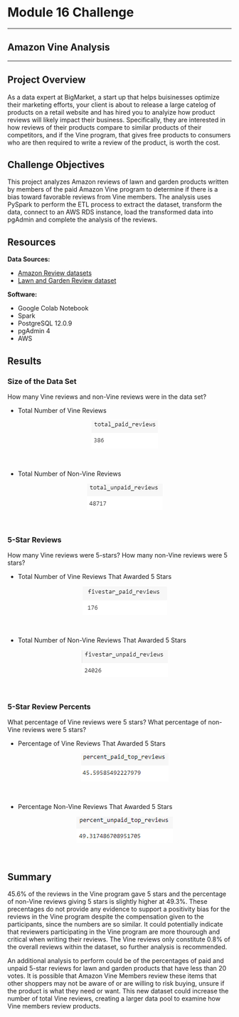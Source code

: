 # Module 16 Challenge

---
## Amazon Vine Analysis
---

## Project Overview
As a data expert at BigMarket, a start up that helps buisinesses optimize their marketing efforts, your client is about to release a large catelog of products on a retail website and has hired you to analyize how product reviews will likely impact their business. Specifically, they are interested in how reviews of their products compare to similar products of their competitors, and if the Vine program, that gives free products to consumers who are then required to write a review of the product, is worth the cost. 

## Challenge Objectives
This project analyzes Amazon reviews of lawn and garden products written by members of the paid Amazon Vine program to determine if there is a bias toward favorable reviews from Vine members. The analysis uses PySpark to perform the ETL process to extract the dataset, transform the data, connect to an AWS RDS instance, load the transformed data into pgAdmin and complete the analysis of the reviews.

## Resources
**Data Sources:** 
- [Amazon Review datasets](https://s3.amazonaws.com/amazon-reviews-pds/tsv/index.txt)
- [Lawn and Garden Review dataset](https://s3.amazonaws.com/amazon-reviews-pds/tsv/amazon_reviews_us_Lawn_and_Garden_v1_00.tsv.gz)

**Software:**
- Google Colab Notebook
- Spark 
- PostgreSQL 12.0.9
- pgAdmin 4
- AWS

## Results
### Size of the Data Set
How many Vine reviews and non-Vine reviews were in the data set?
- Total Number of Vine Reviews <p align="center">
    <img src="https://github.com/saraegregg/Mod16_BigData/blob/main/images/total_paid_reviews.png"> 
</p>

<br>

- Total Number of Non-Vine Reviews <p align="center">
    <img src="https://github.com/saraegregg/Mod16_BigData/blob/main/images/total_unpaid_reviews.png"> 
</p>
<br>

### 5-Star Reviews
How many Vine reviews were 5-stars? How many non-Vine reviews were 5 stars?
- Total Number of Vine Reviews That Awarded 5 Stars <p align="center">
    <img src="https://github.com/saraegregg/Mod16_BigData/blob/main/images/fivestar_paid_reviews.png"> 
</p>

<br>

- Total Number of Non-Vine Reviews That Awarded 5 Stars <p align="center">
    <img src="https://github.com/saraegregg/Mod16_BigData/blob/main/images/fivestar_unpaid_reviews.png"> 
</p>
<br>

### 5-Star Review Percents
What percentage of Vine reviews were 5 stars? What percentage of non-Vine reviews were 5 stars?
- Percentage of Vine Reviews That Awarded 5 Stars <p align="center">
    <img src="https://github.com/saraegregg/Mod16_BigData/blob/main/images/percentage_paid_fivestar_reviews.png"> 
</p>

<br>

- Percentage Non-Vine Reviews That Awarded 5 Stars <p align="center">
    <img src="https://github.com/saraegregg/Mod16_BigData/blob/main/images/percentage_unpaid_fivestar_reviews.png"> 
</p>
<br>

## Summary
45.6% of the reviews in the Vine program gave 5 stars and the percentage of non-Vine reviews giving 5 stars is slightly higher at 49.3%. These precentages do not provide any evidence to support a positivity bias for the reviews in the Vine program despite the compensation given to the participants, since the numbers are so similar. It could potentially indicate that reviewers participating in the Vine program are more thourough and critical when writing their reviews. The Vine reviews only constitute 0.8% of the overall reviews within the dataset, so further analysis is recommended.

An additional analysis to perform could be of the percentages of paid and unpaid 5-star reviews for lawn and garden products that have less than 20 votes. It is possible that Amazon Vine Members review these items that other shoppers may not be aware of or are willing to risk buying, unsure if the product is what they need or want. This new dataset could increase the number of total Vine reviews, creating a larger data pool to examine how Vine members review products.